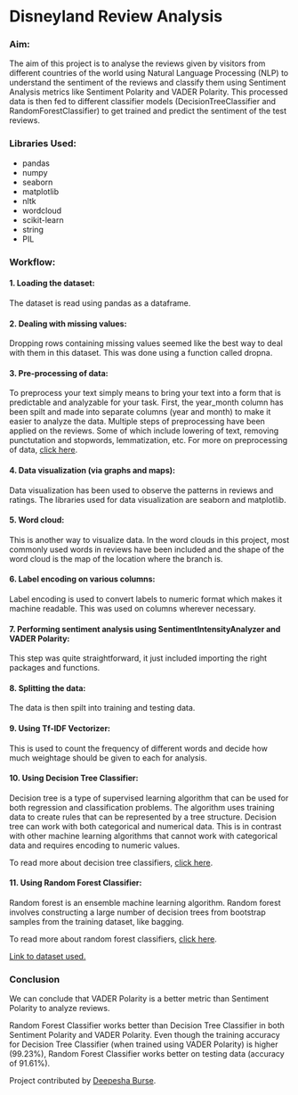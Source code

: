 # Disneyland Review Analysis

### Aim:

The aim of this project is to analyse the reviews given by visitors from different countries of the world using Natural Language Processing (NLP) to understand the sentiment of the reviews and classify them using Sentiment Analysis metrics like Sentiment Polarity and VADER Polarity. This processed data is then fed to different classifier models (DecisionTreeClassifier and RandomForestClassifier) to get trained and predict the sentiment of the test reviews.

### Libraries Used:
- pandas
- numpy
- seaborn
- matplotlib
- nltk
- wordcloud
- scikit-learn
- string
- PIL

### Workflow:
#### 1. Loading the dataset: 
The dataset is read using pandas as a dataframe.
#### 2. Dealing with missing values: 
Dropping rows containing missing values seemed like the best way to deal with them in this dataset. This was done using a function called dropna.
#### 3. Pre-processing of data:
To preprocess your text simply means to bring your text into a form that is predictable and analyzable for your task. First, the year_month column has been spilt and made
into separate columns (year and month) to make it easier to analyze the data. Multiple steps of preprocessing have been applied on the reviews. Some of which include lowering
of text, removing punctutation and stopwords, lemmatization, etc. For more on preprocessing of data, [click here](https://github.com/deepeshaburse/winter-of-contributing/tree/Datascience_With_Python/Datascience_With_Python/Natural%20Language%20Processing/Tutorials/Text%20Preprocessing).
#### 4. Data visualization (via graphs and maps):
Data visualization has been used to observe the patterns in reviews and ratings. The libraries used for data visualization are seaborn and matplotlib.
#### 5. Word cloud:
This is another way to visualize data. In the word clouds in this project, most commonly used words in reviews have been included and the shape of the word cloud is the
map of the location where the branch is.
#### 6. Label encoding on various columns:
Label encoding is used to convert labels to numeric format which makes it machine readable. This was used on columns wherever necessary.
#### 7. Performing sentiment analysis using SentimentIntensityAnalyzer and VADER Polarity:
This step was quite straightforward, it just included importing the right packages and functions.
#### 8. Splitting the data:
The data is then spilt into training and testing data.
#### 9. Using Tf-IDF Vectorizer:
This is used to count the frequency of different words and decide how much weightage should be given to each for analysis.
#### 10. Using Decision Tree Classifier:
Decision tree is a type of supervised learning algorithm that can be used for both regression and classification problems. The algorithm uses training data to create rules that can be represented by a tree structure. Decision tree can work with both categorical and numerical data. This is in contrast with other machine learning algorithms that cannot work with categorical data and requires encoding to numeric values.

To read more about decision tree classifiers, [click here](https://machinelearningknowledge.ai/decision-tree-classifier-in-python-sklearn-with-example/).
#### 11. Using Random Forest Classifier:
Random forest is an ensemble machine learning algorithm. Random forest involves constructing a large number of decision trees from bootstrap samples from the training dataset, like bagging.

To read more about random forest classifiers, [click here](https://machinelearningmastery.com/random-forest-ensemble-in-python/).

[Link to dataset used.](https://www.kaggle.com/arushchillar/disneyland-reviews?select=DisneylandReviews.csv)

### Conclusion

We can conclude that VADER Polarity is a better metric than Sentiment Polarity to analyze reviews.

Random Forest Classifier works better than Decision Tree Classifier in both Sentiment Polarity and VADER Polarity. Even though the training accuracy for Decision Tree Classifier (when trained using VADER Polarity) is higher (99.23%), Random Forest Classifier works better on testing data (accuracy of 91.61%).

Project contributed by [Deepesha Burse](https://github.com/deepeshaburse).
